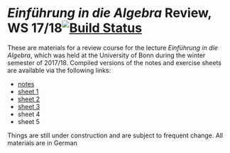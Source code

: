 # _Einführung in die Algebra_ Review, WS 17/18[![Build Status](https://travis-ci.org/cionx/einfuehrung-in-die-algebra-review-ws-17-18.svg?branch=master)][-1]

These are materials for a review course for the lecture _Einführung in die Algebra_, which was held at the University of Bonn during the winter semester of 2017/18.
Compiled versions of the notes and exercise sheets are available via the following links:

-  [notes][0]
-  [sheet 1][1]
-  [sheet 2][2]
-  [sheet 3][3]
-  sheet 4
-  sheet 5




Things are still under construction and are subject to frequent change.
All materials are in German

[-1]: https://travis-ci.org/cionx/einfuehrung-in-die-algebra-review-ws-17-18/builds
[0]: https://github.com/cionx/einfuehrung-in-die-algebra-review-ws-17-18/raw/gh-pages/notes/notes.pdf
[1]: https://github.com/cionx/einfuehrung-in-die-algebra-review-ws-17-18/raw/gh-pages/exercises/sheet_1.pdf
[2]: https://github.com/cionx/einfuehrung-in-die-algebra-review-ws-17-18/raw/gh-pages/exercises/sheet_2.pdf
[3]: https://github.com/cionx/einfuehrung-in-die-algebra-review-ws-17-18/raw/gh-pages/exercises/sheet_3.pdf
